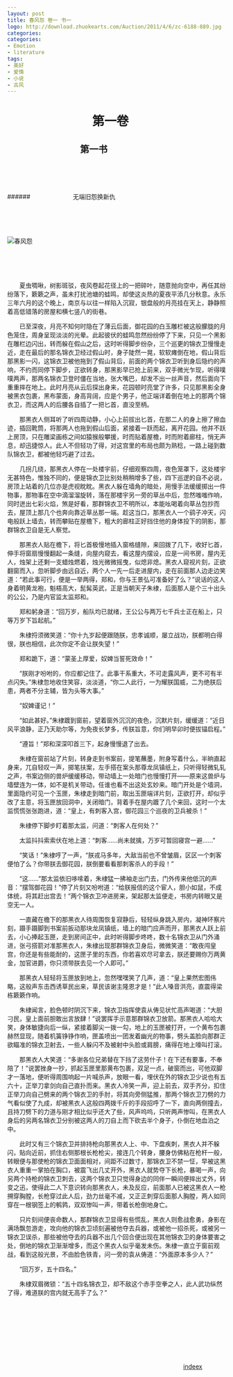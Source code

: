 ```yaml
---
layout: post
title: 春风怨 卷一 书一
logo: http://download.zhuokearts.com/Auction/2011/4/6/zc-6188-889.jpg
categories:
categories:
- Emotion
- literature
tags:
- 美好
- 爱情
- 小说
- 古风
---
```




　　　　　　　第一卷 
==========


  


　　　　　　　　第一书
--------

  

　　　　　
　　　　　




　　　　　
　　　　　



######　　　　　　　无端旧怨换新仇

　　　　　
　　　　　




　　　　　
　　　　　



![春风怨](http://pic.qiantucdn.com/58pic/13/59/90/39658PICaKH_1024.jpg)


　　　　　
　　　　　　　　
　　　　　
　　　　　




　　　　　
　　　　　

　　夏虫啁啾，树影斑驳，夜风卷起花径上的一把碎叶，随意抛向空中，再任其纷纷落下，簌簌之声，虽未打扰池塘的蛙鸣，却使这炎热的夏夜平添几分秋意。永乐三年六月的这个晚上，南京与以往一样陷入沉寂，银盘般的月亮挂在天上，静静照着高低错落的房屋和横七竖八的街巷。

　　已至深夜，月亮不知何时隐在了薄云后面，御花园的白玉雕栏被这般朦胧的月色笼住，周身呈现淡淡的光晕。此起彼伏的蛙鸣忽然纷纷停了下来，只见一个黑影在雕栏边闪出，转而躲在假山之后，这时听得脚步纷杂，三个巡更的锦衣卫慢慢走近，走在最后的那名锦衣卫经过假山时，身子陡然一晃，软软瘫倒在地，假山背后那黑影一闪，这锦衣卫被他拖到了假山背后，前面的两个锦衣卫听到身后隐约的声响，不约而同停下脚步，正欲转身，那黑影早已抢上前来，双手微光乍现，听得噗噗两声，那两名锦衣卫登时僵在当地，张大嘴巴，却发不出一丝声音，然后面向下重重摔在地上。此时月亮从云后探出身来，花园顿时亮堂了许多，只见那黑影全身被黑衣包裹，黑布蒙面，身高背阔，应是个男子，他正端详着倒在地上的那两个锦衣卫，而这两人的后腰各自插了一把匕首，直没至柄。

　　那黑衣人侧耳听了听四周动静，小心上前拔出匕首，在那二人的身上擦了擦血迹，插回靴筒，将那两人也拖到假山后面，紧接着一跃而起，离开花园。他并不跃上房顶，只在雕梁画栋之间如猿猴般攀援，时而贴着屋檐，时而附着廊柱，悄无声息，却迅捷惊人。此人不但轻功了得，对这宫里的布局也颇为熟稔，一路上碰到数队锦衣卫，都被他轻巧避了过去。

　　几拐几绕，那黑衣人停在一处楼宇前，仔细观察四周，夜色笼罩下，这处楼宇无甚特色，惟独不同的，便是锦衣卫比别处稍稍增多了些，四下巡逻的自不必说，房顶上站着的几位亦是虎视眈眈。黑衣人躲在墙角的暗处，用慢手法缓缓掷出一件物事，那物事在空中滴溜溜旋转，落在那楼宇另一旁的草丛中后，忽然嗤嗤作响，同时迸出七彩火焰，煞是好看，那群锦衣卫不明所以，本能吆喝着向草丛包抄而去，屋顶上那几个也奔向靠近草丛那一端。趁这当口，那黑衣人一个鹞子冲天，闪电般跃上墙去，转而攀贴在屋檐下，粗大的廊柱正好挡住他的身体投下的阴影，那群锦衣卫自是无人察觉。

　　那黑衣人贴在檐下，将匕首极慢地插入窗格缝隙，来回拨了几下，收好匕首，伸手将窗扇慢慢翻起一条缝，向屋内窥去，看这屋内摆设，应是一间书房，屋内无人，烛架上还剩一支蜡烛燃着，烛光微微摇曳，似熄非熄。黑衣人窥视片刻，正欲翻窗而入，忽听脚步由远自近，两个人一先一后走进屋内，走在前面那人边走边笑道：“若此事可行，便是一举两得，郑和，你与王景弘可准备好了么？”说话的这人身着明黄龙袍，魁梧高大，髭髯英武，正是当朝天子朱棣，后面那人是个三十出头的公公，乃是内官监太监郑和。

　　郑和躬身道：“回万岁，船队均已就绪，王公公与两万七千兵士正在船上，只等万岁下旨起航。”

　　朱棣捋须微笑道：“你十九岁起便跟随朕，忠孝诚顺，屡立战功，朕都明白得很，朕也相信，此次你定不会让朕失望！”

　　郑和跪下，道：“蒙圣上厚爱，奴婢当誓死效命！”

　　“朕刚才吩咐的，你应都记住了。此事干系重大，不可走露风声，更不可有半点闪失。”朱棣忽地收住笑容，淡淡道，“你二人此行，一为耀朕国威，二为绝朕后患，两者不分主辅，皆为头等大事。”

　　“奴婢谨记！”



　　“如此甚好。”朱棣踱到窗前，望着窗外沉沉的夜色，沉默片刻，缓缓道：“近日风平浪静，正乃天助尔等，为免夜长梦多，传朕旨意，你们明早卯时便拔锚启程。”



　　“遵旨！”郑和深深叩首三下，起身慢慢退了出去。



　　朱棣在窗前站了片刻，转身走到书案前，提笔蘸墨，附身写着什么，半晌直起身来，兀自轻叹一声，掷笔扶案，左手搭在案头那尊龙凤镇纸上，只听得轻微轧轧之声，书案边侧的兽炉缓缓移动，带动墙上一处暗门也慢慢打开——原来这兽炉与墙壁连为一体，如不是机关带动，任谁也看不出这处玄妙来。暗门开处是个墙洞，里面隐约可见一个玉匣，朱棣走到暗门前，取出玉匣端详片刻，正欲打开，却似乎改了主意，将玉匣放回洞中，关闭暗门，背着手在屋内踱了几个来回，这时一个太监慌慌张张跑进，道：“皇上，有刺客入宫，御花园三个巡夜的卫兵被杀！”



　　朱棣停下脚步盯着那太监，问道：“刺客人在何处？”



　　太监抖抖索索伏在地上道：“刺客……尚未就擒，万岁可暂回寝宫一避……”



　　“笑话！”朱棣哼了一声，“朕戎马多年，大敌当前也不曾皱眉，区区一个刺客便怕了么？你带朕去御花园，朕倒要看看那刺客杀人的手段！”



　　“这……”那太监依旧哆嗦着，朱棣猛一拂袖走出门去，门外传来他低沉的声音：“摆驾御花园！”停了片刻又吩咐道：“给朕报信的这个宦人，胆小如鼠，不成体统，将其赶出宫去！”两个锦衣卫冲进房来，架起那太监便走，书房内转眼又是空无一人。



　　一直藏在檐下的那黑衣人待周围恢复寂静后，轻轻纵身跳入房内，凝神环察片刻，蹑手蹑脚到书案前扳动那块龙凤镇纸，墙上的暗门应声而开，那黑衣人跃上前去，小心捧起玉匣，走到房间正中，此时听得脚步咚咚，数十名锦衣卫从门外涌进，张弓搭箭对准那黑衣人，朱棣出现那群锦衣卫身后，微微笑道：“敢夜闯皇宫，你还是有些能耐的，这匣子里的东西，你若喜欢尽可拿去，朕还要赐你万两黄金，加官进爵，你只须带朕去见一个人即可。”



　　那黑衣人轻轻将玉匣放到地上，忽然嘿嘿笑了几声，道：“皇上果然宏图伟略，这般声东击西诱草民出来，草民该谢主隆恩才是！”此人嗓音洪亮，直震得梁栋簌簌作响。



　　朱棣闻言，脸色顿时阴沉下来，锦衣卫指挥使袁从俦见状忙高声喝道：“大胆刁民，皇上面前胆敢出言放肆！”说罢挥手示意那群锦衣卫放箭。那黑衣人哈哈大笑，身体敏捷向后一纵，紧接着脚尖一拨一勾，地上的玉匣被打开，一个黄布包裹赫然显现，随着机簧铮铮作响，匣盖喷出一团发着幽光的物事，劈头盖脸向那群正欲瞄准的锦衣卫射去，一些人躲闪不及被射中头脸或肩膀，痛得在地上嚎叫打滚。



　　那黑衣人大笑道：“多谢各位兄弟替在下挡了这劳什子！在下还有要事，不奉陪了！”说罢挫身一抄，抓起玉匣里那黄布包裹，双足一点，破窗而出，可他双脚才一落地，便听得周围响起一片喊杀声，放眼一看，埋伏在外的锦衣卫少说也有五六十，正举刀拿剑向自己直扑而来。黑衣人冷笑一声，迎上前去，双手齐分，扣住正举刀向自己劈来的两个锦衣卫的手肘，将其向旁侧猛推，那两个锦衣卫刀劈的力气看似使了九成，却被黑衣人这般四两拨千斤的手段招呼了一下，直向两侧撞去，且持刀劈下的力道与刚才相比似乎还大了些，风声呜呜，只听两声惨叫，在黑衣人身后的另两名锦衣卫分别被这两人的刀自上而下砍去半个身子，仆倒在地血泊之中。



　　此时又有三个锦衣卫并排持枪向那黑衣人上、中、下盘疾刺，黑衣人并不躲闪，贴向近前，抓住右侧那根长枪枪尖，接连几个转身，腰身仿佛粘在枪杆一般，转眼便与那使枪的锦衣卫面面相对，间距不过数寸，那锦衣卫不禁一怔，早被这黑衣人重重一掌拍在胸口，被震飞出几丈开外，黑衣人就势夺下长枪，暴喝一声，向另两个持枪的锦衣卫刺去，这两个锦衣卫只觉得身边的同伴一瞬间便摔出丈外，转变之迅，使得此二人下意识转向那黑衣人，未及反应，前面那人已被这黑衣人一枪搠穿胸膛，长枪穿过此人后，劲力丝毫不减，又正正刺穿后面那人胸膛，两人如同穿在一根钢签上的鹌鹑，双双惨叫一声，带着长枪倒地身亡。



　　只片刻间便丧命数人，那群锦衣卫显得有些慌乱，黑衣人则愈战愈勇，身影在满场飘忽游走，攻向他的锦衣卫顷刻遍被他夺去兵器，或被他一招杀死，或被另一锦衣卫误杀，那些被他夺去的兵器不出几个回合便出现在其他锦衣卫的身体要害之处，倒地的锦衣卫渐渐增多，而这个黑衣人似乎毫发未伤。朱棣一直立于窗前观战，看到这般光景，不由脸色铁青，问一旁的袁从俦道：“外面原本多少人？”



　　“回万岁，五十四名。”



　　朱棣双眉微锁：“五十四名锦衣卫，却不敌这个赤手空拳之人，此人武功纵然了得，难道朕的宫内就无高手了么？”

　　　　　　　　
　　　　　
　　　　　




　　　　　
　　　　　


　　　　　
　　　　　　　　
　　　　　
　　　　　




　　　　　
　　　　　



　　　　　　　　　　　　　　　　　　　　　　　　　　　　　[indeex](http://indeex.ml)

